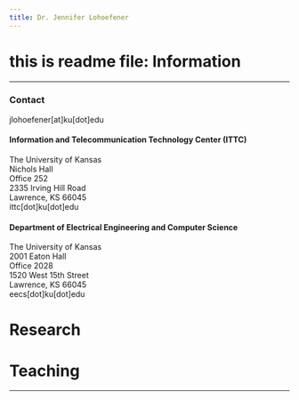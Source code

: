 ```yaml
---
title: Dr. Jennifer Lohoefener
---
```


# this is readme file: Information

----

### Contact

jlohoefener[at]ku[dot]edu <br>


<h4> Information and Telecommunication Technology Center (ITTC) </h4>

The University of Kansas <br>
Nichols Hall <br>
Office 252 <br>
2335 Irving Hill Road <br>
Lawrence, KS 66045 <br>
ittc[dot]ku[dot]edu <br>


#### Department of Electrical Engineering and Computer Science

The University of Kansas <br>
2001 Eaton Hall <br>
Office 2028 <br>
1520 West 15th Street <br>
Lawrence, KS 66045 <br>
eecs[dot]ku[dot]edu <br>


# Research 

# Teaching

----
